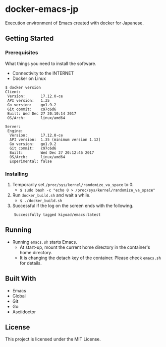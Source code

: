 # docker-emacs-jp

Execution environment of Emacs created with docker for Japanese.

## Getting Started
### Prerequisites

What things you need to install the software.

* Connectivity to the INTERNET
* Docker on Linux

```
$ docker version
Client:
 Version:       17.12.0-ce
 API version:   1.35
 Go version:    go1.9.2
 Git commit:    c97c6d6
 Built: Wed Dec 27 20:10:14 2017
 OS/Arch:       linux/amd64

Server:
 Engine:
  Version:      17.12.0-ce
  API version:  1.35 (minimum version 1.12)
  Go version:   go1.9.2
  Git commit:   c97c6d6
  Built:        Wed Dec 27 20:12:46 2017
  OS/Arch:      linux/amd64
  Experimental: false
```

### Installing

1. Temporarily set `/proc/sys/kernel/randomize_va_space` to 0.
    * `$ sudo bash -c "echo 0 > /proc/sys/kernel/randomize_va_space"`
1. Run `docker_build.sh` and wait a while.
    * `$ ./docker_build.sh`
1. Successful if the log on the screen ends with the following.

```
    Successfully tagged kiyoad/emacs:latest
```

## Running

* Running `emacs.sh` starts Emacs.
    * At start-up, mount the current home directory in the container's home directory.
    * It is changing the detach key of the container. Please check `emacs.sh` for details.

## Built With

* Emacs
* Global
* Git
* Go
* Asciidoctor

## License

This project is licensed under the MIT License.
